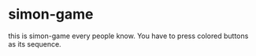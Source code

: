 # simon-game
this is simon-game every people know. You have to press colored buttons as its sequence.
